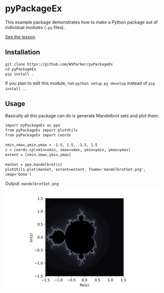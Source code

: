 # pyPackageEx
This example package demonstrates how to make a Python package out of individual modules (```.py``` files).

[See the lesson](lib/PackagingAPythonProject.md).

## Installation
```
git clone https://github.com/WSParker/pyPackageEx
cd pyPackageEx
pip install .
```
If you plan to edit this module, run `python setup.py develop` instead of `pip install .`.

## Usage
Basically all this package can do is generate Mandelbrot sets and plot them.
```
import pyPackageEx as ppe
from pyPackageEx import plotUtils
from pyPackageEx import coords

xmin,xmax,ymin,ymax = -1.5, 1.5, -1.5, 1.5
z = coords.cp(xmin=xmin, xmax=xmax, ymin=ymin, ymax=ymax)
extent = [xmin,xmax,ymin,ymax]

manSet = ppe.mandelbrot(z)
plotUtils.plot(manSet, extent=extent, fname='mandelbrotSet.png', cmap='bone')
```
Output: `mandelbrotSet.png`
!["Mandelbrot Set"](lib/mandelbrotSet.png)

